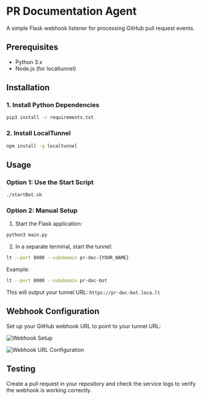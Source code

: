 # PR Documentation Agent

A simple Flask webhook listener for processing GitHub pull request events.

## Prerequisites

- Python 3.x
- Node.js (for localtunnel)

## Installation

### 1. Install Python Dependencies
```bash
pip3 install -r requirements.txt
```

### 2. Install LocalTunnel
```bash
npm install -g localtunnel
```

## Usage

### Option 1: Use the Start Script
```bash
./startBot.sh
```

### Option 2: Manual Setup
1. Start the Flask application:
```bash
python3 main.py
```

2. In a separate terminal, start the tunnel:
```bash
lt --port 8000 --subdomain pr-doc-{YOUR_NAME}
```
Example:
```bash
lt --port 8000 --subdomain pr-doc-bot
```

This will output your tunnel URL: `https://pr-doc-bot.loca.lt`

## Webhook Configuration

Set up your GitHub webhook URL to point to your tunnel URL:

![Webhook Setup](https://github.com/user-attachments/assets/7e68d67b-8104-4424-ad61-9e0c1d6888a7)

![Webhook URL Configuration](https://github.com/user-attachments/assets/24cc2cbf-5645-4a24-997e-4bb218a3879b)

## Testing

Create a pull request in your repository and check the service logs to verify the webhook is working correctly.
